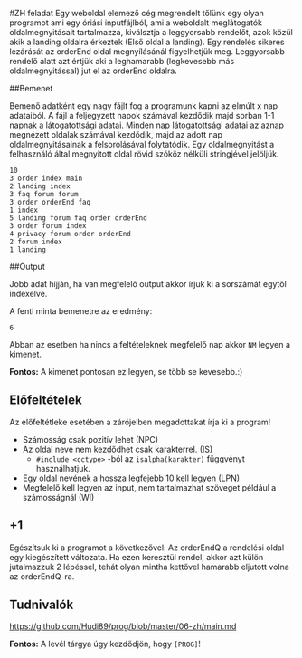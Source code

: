 #ZH feladat
Egy weboldal elemező cég megrendelt tőlünk egy olyan programot ami egy óriási inputfájlból, ami a weboldalt meglátogatók oldalmegnyitásait tartalmazza, kiválsztja a leggyorsabb rendelőt, azok közül akik a landing oldalra érkeztek (Első oldal a landing). Egy rendelés sikeres lezárását az orderEnd oldal megnyílásánál figyelhetjük meg. Leggyorsabb rendelő alatt azt értjük aki a leghamarabb (legkevesebb más oldalmegnyitással) jut el az orderEnd oldalra.   

##Bemenet

Bemenő adatként egy nagy fájlt fog a programunk kapni az elmúlt x nap adataiból.
A fájl a feljegyzett napok számával kezdődik majd sorban 1-1 napnak a látogatottsági adatai. Minden nap látogatottsági adatai az aznap megnézett oldalak számával kezdődik, majd az adott nap oldalmegnyitásainak a felsorolásával folytatódik.
Egy oldalmegnyitást a felhasználó által megnyitott oldal rövid szóköz nélküli stringjével jelöljük.
```
10
3 order index main 
2 landing index
3 faq forum forum
3 order orderEnd faq
1 index
5 landing forum faq order orderEnd
3 order forum index
4 privacy forum order orderEnd
2 forum index 
1 landing
```
##Output

Jobb adat híjján, ha van megfelelő output akkor írjuk ki a sorszámát egytől indexelve.

A fenti minta bemenetre az eredmény:
```
6
```

Abban az esetben ha nincs a feltételeknek megfelelő nap akkor ```NM``` legyen a kimenet.

**Fontos:** A kimenet pontosan ez legyen, se több se kevesebb.:)

## Előfeltételek

Az előfeltétleke esetében a zárójelben megadottakat írja ki a program!

* Számosság csak pozitív lehet (NPC)
* Az oldal neve nem kezdődhet csak karakterrel. (IS)
	* ```#include <cctype>``` -ból az ```isalpha(karakter)``` függvényt használhatjuk. 
* Egy oldal nevének a hossza legfejebb 10 kell legyen (LPN)
* Megfelelő kell legyen az input, nem tartalmazhat szöveget például a számosságnál (WI)

## +1 

Egészítsuk ki a programot a következővel:
Az orderEndQ a rendelési oldal egy kiegészített változata. Ha ezen keresztül rendel, akkor azt külön jutalmazzuk 2 lépéssel, tehát olyan mintha kettővel hamarabb eljutott volna az orderEndQ-ra. 


## Tudnivalók

https://github.com/Hudi89/prog/blob/master/06-zh/main.md

**Fontos:** A levél tárgya úgy kezdődjön, hogy ```[PROG]```!
